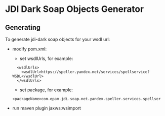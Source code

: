 # JDI Dark Soap Objects Generator

## Generating

To generate jdi-dark soap objects for your wsdl url:
 - modify pom.xml: 
    * set wsdlUrls, for example:
    ```
      <wsdlUrls>
        <wsdlUrl>https://speller.yandex.net/services/spellservice?WSDL</wsdlUrl>
      </wsdlUrls>
    ```
    * set package, for example:
    ```
    <packageName>com.epam.jdi.soap.net.yandex.speller.services.spellservice</packageName>
    ```
    
  - run maven plugin jaxws:wsimport
 
 
